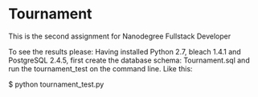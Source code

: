 # Tournament

This is the second assignment for Nanodegree Fullstack Developer 

To see the results please:
Having installed Python 2.7, bleach 1.4.1 and PostgreSQL 2.4.5, first create the database schema: Tournament.sql and run the tournament_test on the command line. Like this:

$ python tournament_test.py
